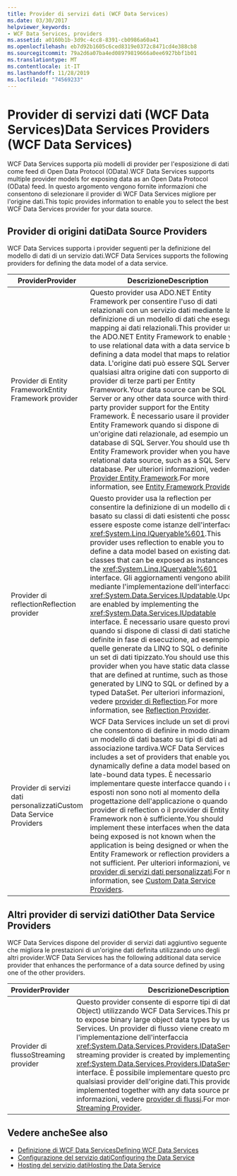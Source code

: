 ```yaml
---
title: Provider di servizi dati (WCF Data Services)
ms.date: 03/30/2017
helpviewer_keywords:
- WCF Data Services, providers
ms.assetid: a0160b1b-3d9c-4cc8-8391-cb0986a60a41
ms.openlocfilehash: eb7d92b1605c6ced8319e0372c8471cd4e388cb8
ms.sourcegitcommit: 79a2d6a07ba4ed08979819666a0ee6927bbf1b01
ms.translationtype: MT
ms.contentlocale: it-IT
ms.lasthandoff: 11/28/2019
ms.locfileid: "74569233"
---
```

# <a name="data-services-providers-wcf-data-services"></a><span data-ttu-id="15b96-102">Provider di servizi dati (WCF Data Services)</span><span class="sxs-lookup"><span data-stu-id="15b96-102">Data Services Providers (WCF Data Services)</span></span>
<span data-ttu-id="15b96-103">WCF Data Services supporta più modelli di provider per l'esposizione di dati come feed di Open Data Protocol (OData).</span><span class="sxs-lookup"><span data-stu-id="15b96-103">WCF Data Services supports multiple provider models for exposing data as an Open Data Protocol (OData) feed.</span></span> <span data-ttu-id="15b96-104">In questo argomento vengono fornite informazioni che consentono di selezionare il provider di WCF Data Services migliore per l'origine dati.</span><span class="sxs-lookup"><span data-stu-id="15b96-104">This topic provides information to enable you to select the best WCF Data Services provider for your data source.</span></span>  
  
## <a name="data-source-providers"></a><span data-ttu-id="15b96-105">Provider di origini dati</span><span class="sxs-lookup"><span data-stu-id="15b96-105">Data Source Providers</span></span>  
 <span data-ttu-id="15b96-106">WCF Data Services supporta i provider seguenti per la definizione del modello di dati di un servizio dati.</span><span class="sxs-lookup"><span data-stu-id="15b96-106">WCF Data Services supports the following providers for defining the data model of a data service.</span></span>  
  
|<span data-ttu-id="15b96-107">Provider</span><span class="sxs-lookup"><span data-stu-id="15b96-107">Provider</span></span>|<span data-ttu-id="15b96-108">Descrizione</span><span class="sxs-lookup"><span data-stu-id="15b96-108">Description</span></span>|  
|--------------|-----------------|  
|<span data-ttu-id="15b96-109">Provider di Entity Framework</span><span class="sxs-lookup"><span data-stu-id="15b96-109">Entity Framework provider</span></span>|<span data-ttu-id="15b96-110">Questo provider usa ADO.NET Entity Framework per consentire l'uso di dati relazionali con un servizio dati mediante la definizione di un modello di dati che esegue il mapping ai dati relazionali.</span><span class="sxs-lookup"><span data-stu-id="15b96-110">This provider uses the ADO.NET Entity Framework to enable you to use relational data with a data service by defining a data model that maps to relational data.</span></span> <span data-ttu-id="15b96-111">L'origine dati può essere SQL Server o qualsiasi altra origine dati con supporto di provider di terze parti per Entity Framework.</span><span class="sxs-lookup"><span data-stu-id="15b96-111">Your data source can be SQL Server or any other data source with third-party provider support for the Entity Framework.</span></span> <span data-ttu-id="15b96-112">È necessario usare il provider di Entity Framework quando si dispone di un'origine dati relazionale, ad esempio un database di SQL Server.</span><span class="sxs-lookup"><span data-stu-id="15b96-112">You should use the Entity Framework provider when you have a relational data source, such as a SQL Server database.</span></span> <span data-ttu-id="15b96-113">Per ulteriori informazioni, vedere [Provider Entity Framework](entity-framework-provider-wcf-data-services.md).</span><span class="sxs-lookup"><span data-stu-id="15b96-113">For more information, see [Entity Framework Provider](entity-framework-provider-wcf-data-services.md).</span></span>|  
|<span data-ttu-id="15b96-114">Provider di reflection</span><span class="sxs-lookup"><span data-stu-id="15b96-114">Reflection provider</span></span>|<span data-ttu-id="15b96-115">Questo provider usa la reflection per consentire la definizione di un modello di dati basato su classi di dati esistenti che possono essere esposte come istanze dell'interfaccia <xref:System.Linq.IQueryable%601>.</span><span class="sxs-lookup"><span data-stu-id="15b96-115">This provider uses reflection to enable you to define a data model based on existing data classes that can be exposed as instances of the <xref:System.Linq.IQueryable%601> interface.</span></span> <span data-ttu-id="15b96-116">Gli aggiornamenti vengono abilitati mediante l'implementazione dell'interfaccia <xref:System.Data.Services.IUpdatable>.</span><span class="sxs-lookup"><span data-stu-id="15b96-116">Updates are enabled by implementing the <xref:System.Data.Services.IUpdatable> interface.</span></span> <span data-ttu-id="15b96-117">È necessario usare questo provider quando si dispone di classi di dati statiche definite in fase di esecuzione, ad esempio quelle generate da LINQ to SQL o definite da un set di dati tipizzato.</span><span class="sxs-lookup"><span data-stu-id="15b96-117">You should use this provider when you have static data classes that are defined at runtime, such as those generated by LINQ to SQL or defined by a typed DataSet.</span></span> <span data-ttu-id="15b96-118">Per ulteriori informazioni, vedere [provider di Reflection](reflection-provider-wcf-data-services.md).</span><span class="sxs-lookup"><span data-stu-id="15b96-118">For more information, see [Reflection Provider](reflection-provider-wcf-data-services.md).</span></span>|  
|<span data-ttu-id="15b96-119">Provider di servizi dati personalizzati</span><span class="sxs-lookup"><span data-stu-id="15b96-119">Custom Data Service Providers</span></span>|<span data-ttu-id="15b96-120">WCF Data Services include un set di provider che consentono di definire in modo dinamico un modello di dati basato su tipi di dati ad associazione tardiva.</span><span class="sxs-lookup"><span data-stu-id="15b96-120">WCF Data Services includes a set of providers that enable you to dynamically define a data model based on late-bound data types.</span></span> <span data-ttu-id="15b96-121">È necessario implementare queste interfacce quando i dati esposti non sono noti al momento della progettazione dell'applicazione o quando il provider di reflection o il provider di Entity Framework non è sufficiente.</span><span class="sxs-lookup"><span data-stu-id="15b96-121">You should implement these interfaces when the data being exposed is not known when the application is being designed or when the Entity Framework or reflection providers are not sufficient.</span></span> <span data-ttu-id="15b96-122">Per ulteriori informazioni, vedere [provider di servizi dati personalizzati](custom-data-service-providers-wcf-data-services.md).</span><span class="sxs-lookup"><span data-stu-id="15b96-122">For more information, see [Custom Data Service Providers](custom-data-service-providers-wcf-data-services.md).</span></span>|  
  
## <a name="other-data-service-providers"></a><span data-ttu-id="15b96-123">Altri provider di servizi dati</span><span class="sxs-lookup"><span data-stu-id="15b96-123">Other Data Service Providers</span></span>  
 <span data-ttu-id="15b96-124">WCF Data Services dispone del provider di servizi dati aggiuntivo seguente che migliora le prestazioni di un'origine dati definita utilizzando uno degli altri provider.</span><span class="sxs-lookup"><span data-stu-id="15b96-124">WCF Data Services has the following additional data service provider that enhances the performance of a data source defined by using one of the other providers.</span></span>  
  
|<span data-ttu-id="15b96-125">Provider</span><span class="sxs-lookup"><span data-stu-id="15b96-125">Provider</span></span>|<span data-ttu-id="15b96-126">Descrizione</span><span class="sxs-lookup"><span data-stu-id="15b96-126">Description</span></span>|  
|--------------|-----------------|  
|<span data-ttu-id="15b96-127">Provider di flusso</span><span class="sxs-lookup"><span data-stu-id="15b96-127">Streaming provider</span></span>|<span data-ttu-id="15b96-128">Questo provider consente di esporre tipi di dati LOB (Binary Large Object) utilizzando WCF Data Services.</span><span class="sxs-lookup"><span data-stu-id="15b96-128">This provider enables you to expose binary large object data types by using WCF Data Services.</span></span> <span data-ttu-id="15b96-129">Un provider di flusso viene creato mediante l'implementazione dell'interfaccia <xref:System.Data.Services.Providers.IDataServiceStreamProvider>.</span><span class="sxs-lookup"><span data-stu-id="15b96-129">A streaming provider is created by implementing the <xref:System.Data.Services.Providers.IDataServiceStreamProvider> interface.</span></span> <span data-ttu-id="15b96-130">È possibile implementare questo provider insieme a qualsiasi provider dell'origine dati.</span><span class="sxs-lookup"><span data-stu-id="15b96-130">This provider can be implemented together with any data source provider.</span></span> <span data-ttu-id="15b96-131">Per ulteriori informazioni, vedere [provider di flussi](streaming-provider-wcf-data-services.md).</span><span class="sxs-lookup"><span data-stu-id="15b96-131">For more information, see [Streaming Provider](streaming-provider-wcf-data-services.md).</span></span>|  
  
## <a name="see-also"></a><span data-ttu-id="15b96-132">Vedere anche</span><span class="sxs-lookup"><span data-stu-id="15b96-132">See also</span></span>

- [<span data-ttu-id="15b96-133">Definizione di WCF Data Services</span><span class="sxs-lookup"><span data-stu-id="15b96-133">Defining WCF Data Services</span></span>](defining-wcf-data-services.md)
- [<span data-ttu-id="15b96-134">Configurazione del servizio dati</span><span class="sxs-lookup"><span data-stu-id="15b96-134">Configuring the Data Service</span></span>](configuring-the-data-service-wcf-data-services.md)
- [<span data-ttu-id="15b96-135">Hosting del servizio dati</span><span class="sxs-lookup"><span data-stu-id="15b96-135">Hosting the Data Service</span></span>](hosting-the-data-service-wcf-data-services.md)
